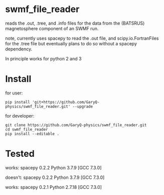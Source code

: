 # swmf_file_reader

reads the .out, .tree, and .info files for the data from the
(BATSRUS) magnetosphere component of an SWMF run.

note, currently uses spacepy to read the .out file,
and scipy.io.FortranFiles for the .tree file
but eventually plans to do so without a spacepy dependency.

In principle works for python 2 and 3

# Install
for user:
```
pip install 'git+https://github.com/GaryQ-physics/swmf_file_reader.git' --upgrade
```

for developer:
```
git clone https://github.com/GaryQ-physics/swmf_file_reader.git
cd swmf_file_reader
pip install --editable .
```

# Tested

works:
spacepy 0.2.2
Python 3.7.9 \[GCC 7.3.0\]

doesn't:
spacepy 0.2.2
Python 3.7.9 \[GCC 7.3.0\]

works:
spacepy 0.2.1
Python 2.7.18 \[GCC 7.3.0\]
